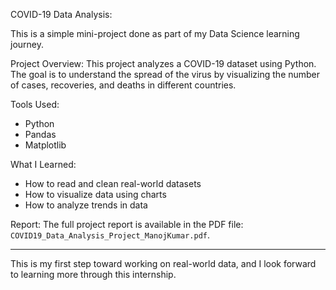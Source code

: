 COVID-19 Data Analysis:

This is a simple mini-project done as part of my Data Science learning journey.

Project Overview:
This project analyzes a COVID-19 dataset using Python. The goal is to understand the spread of the virus by visualizing the number of cases, recoveries, and deaths in different countries.

Tools Used:
- Python
- Pandas
- Matplotlib

What I Learned:
- How to read and clean real-world datasets
- How to visualize data using charts
- How to analyze trends in data

Report:
The full project report is available in the PDF file: `COVID19_Data_Analysis_Project_ManojKumar.pdf`.

---

This is my first step toward working on real-world data, and I look forward to learning more through this internship.

